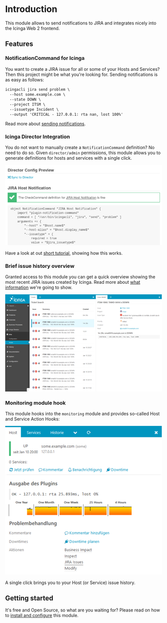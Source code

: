 Introduction
============

This module allows to send notifications to JIRA and integrates nicely into the
Icinga Web 2 frontend.

Features
--------

### NotificationCommand for Icinga

You want to create a JIRA issue for all or some of your Hosts and Services?
Then this project might be what you're looking for. Sending notifications is
as easy as follows:

    icingacli jira send problem \
      --host some.example.com \
      --state DOWN \
      --project ITSM \
      --issuetype Incident \
      --output 'CRITICAL - 127.0.0.1: rta nan, lost 100%'

Read more about [sending notifications](10-Notifications.md).

### Icinga Director Integration

You do not want to manually create a `NotificationCommand` definition? No need
to do so. Given `director/admin` permissions, this module allows you to generate
definitions for hosts and services with a single click.

![Icinga Director Integration](screenshot/director_preview.png)

Have a look at out [short tutorial](12-Director-Integration.md), showing how
this works.

### Brief issue history overview

Granted access to this module you can get a quick overview showing the most recent
JIRA issues created by Icinga. Read more about [what information](20-Issue-History.md)
we're going to show.

![Issue list and details](screenshot/issue_list_and_details_small.png)

### Monitoring module hook

This module hooks into the `monitoring` module and provides so-called Host and
Service Action Hooks:

![Monitoring Action Hook](screenshot/monitoring_action_hook.png)

A single click brings you to your Host (or Service) issue history.

Getting started
---------------

It's free and Open Source, so what are you waiting for? Please read on how to
[install and configure](03-Configuration.md) this module.

